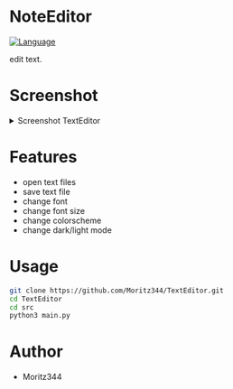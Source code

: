 # NoteEditor
[![Language](https://img.shields.io/badge/language-python-blue.svg?style=flat)](https://www.python.org) 

edit text.

# Screenshot
</details>
<details>
<summary>Screenshot TextEditor</summary>

![Screenshot_68](https://github.com/user-attachments/assets/d7cd9dc1-99b8-4ffa-b801-4484808fe05a)


</details>

# Features
- open text files
- save text file
- change font
- change font size
- change colorscheme
- change dark/light mode

# Usage
```bash
git clone https://github.com/Moritz344/TextEditor.git
cd TextEditor
cd src
python3 main.py

```

# Author
- Moritz344
